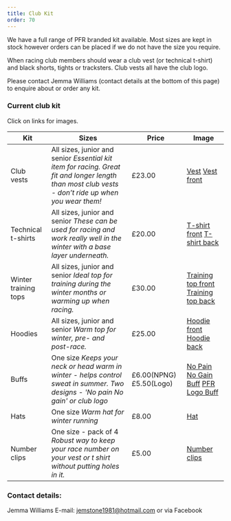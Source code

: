 ```yaml
---
title: Club Kit
order: 70
---
```


We have a full range of PFR branded kit available. Most sizes are kept in stock however orders can be placed if we do not have the size you require.

When racing club members should wear a club vest (or technical t-shirt) and black shorts, tights or tracksters. Club vests all have the club logo.

Please contact Jemma Williams (contact details at the bottom of this page) to enquire about or order any kit.

### Current club kit

Click on links for images.

| Kit | Sizes | Price | Image |
| - | - | - | - |
| Club vests           | All sizes, junior and senior _Essential kit item for racing. Great fit and longer length than most club vests - don’t ride up when you wear them!_ | £23.00                              | [Vest](http://pfrac.co.uk/wp-content/uploads/2018/10/PFRAC-new-vest-Dan.jpg) [Vest front](http://pfrac.co.uk/wp-content/uploads/2018/10/PFRAC-new-vest-front.jpg) | 
| Technical t-shirts   | All sizes, junior and senior _These can be used for racing and work really well in the winter with a base layer underneath._                       | £20.00                              | [T-shirt front](http://pfrac.co.uk/wp-content/uploads/2016/11/PFRAC-t-shirt-front.jpg) [T-shirt back](http://pfrac.co.uk/wp-content/uploads/2016/11/PFRAC-t-shirt-back.jpg) |
| Winter training tops | All sizes, junior and senior _Ideal top for training during the winter months or warming up when racing._                                          | £30.00                              | [Training top front](http://pfrac.co.uk/wp-content/uploads/2016/11/PFRAC-training-top-front.jpg") [Training top back](http://pfrac.co.uk/wp-content/uploads/2016/11/PFRAC-training-top-back.jpg) |
| Hoodies              | All sizes, junior and senior _Warm top for winter, pre- and post-race._                                                                            | £25.00                              | [Hoodie front](http://pfrac.co.uk/wp-content/uploads/2016/11/PFRAC-hoodie-front.jpg) [Hoodie back](http://pfrac.co.uk/wp-content/uploads/2016/11/PFRAC-hoodie-back.jpg) |
| Buffs                | One size _Keeps your neck or head warm in winter - helps control sweat in summer. Two designs - 'No pain No gain' or club logo_                    | £6.00(NPNG) £5.50(Logo)             | [No Pain No Gain Buff](http://pfrac.co.uk/wp-content/uploads/2022/01/Buff3.jpg) [PFR Logo Buff](http://pfrac.co.uk/wp-content/uploads/2021/10/PFR-Logo-Buff-576x1024.jpg) |                                                                                        |
| Hats                 | One size _Warm hat for winter running_                                                                                                             | £8.00                               | [Hat](http://pfrac.co.uk/wp-content/uploads/2021/10/PFR-Hat-rotated.jpg) |                                                                                                                                                                                                                                                                                                      |
| Number clips         | One size - pack of 4 _Robust way to keep your race number on your vest or t shirt without putting holes in it._                                    | £5.00                               | [Number clips](http://pfrac.co.uk/wp-content/uploads/2016/11/PFRAC-number-clips.jpg) |                                                                                                                                                                                                                                                                              |

### Contact details:

Jemma Williams
E-mail: <a href="mailto:jemstone1981@hotmail.com">jemstone1981@hotmail.com</a> or via Facebook